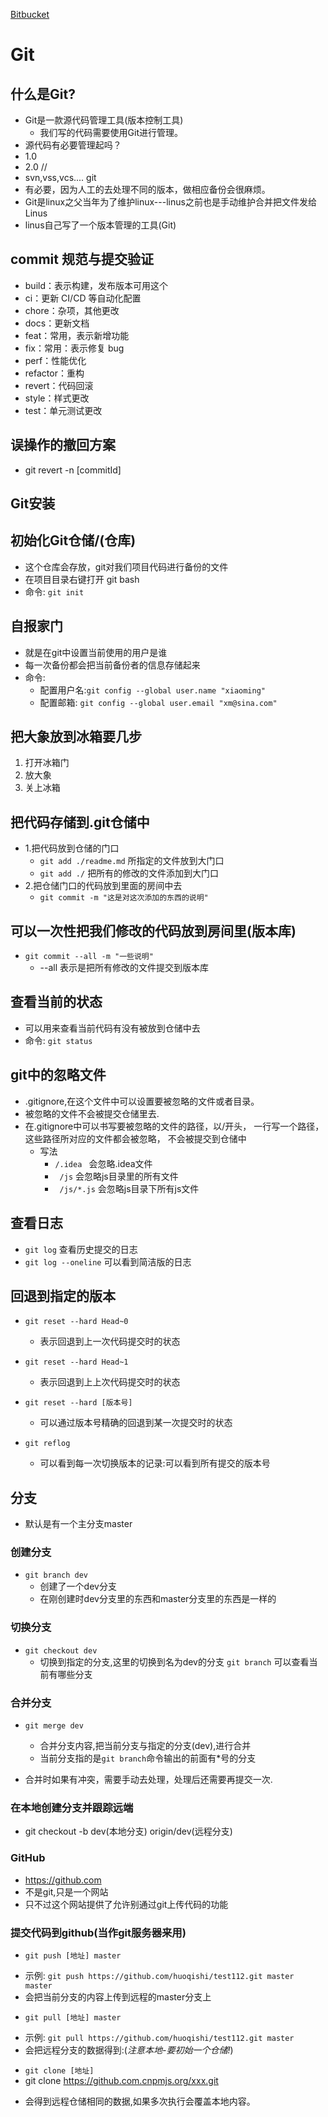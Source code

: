 [Bitbucket](https://www.atlassian.com/git/tutorials/learn-git-with-bitbucket-cloud)

# Git

## 什么是Git?

  - Git是一款源代码管理工具(版本控制工具)
    - 我们写的代码需要使用Git进行管理。
  - 源代码有必要管理起吗？
  - 1.0
  - 2.0 // 
  - svn,vss,vcs.... git
  - 有必要，因为人工的去处理不同的版本，做相应备份会很麻烦。
  - Git是linux之父当年为了维护linux---linus之前也是手动维护合并把文件发给Linus
  - linus自己写了一个版本管理的工具(Git)

## commit 规范与提交验证

  - build：表示构建，发布版本可用这个
  - ci：更新 CI/CD 等自动化配置
  - chore：杂项，其他更改
  - docs：更新文档
  - feat：常用，表示新增功能
  - fix：常用：表示修复 bug
  - perf：性能优化
  - refactor：重构
  - revert：代码回滚 
  - style：样式更改
  - test：单元测试更改

## 误操作的撤回方案

  - git revert -n [commitId]



## Git安装

## 初始化Git仓储/(仓库)

- 这个仓库会存放，git对我们项目代码进行备份的文件
- 在项目目录右键打开 git bash
- 命令: `git init`


## 自报家门

- 就是在git中设置当前使用的用户是谁
- 每一次备份都会把当前备份者的信息存储起来
- 命令: 
  + 配置用户名:`git config --global user.name "xiaoming"`
  + 配置邮箱:  `git config --global user.email "xm@sina.com"`


## 把大象放到冰箱要几步

1. 打开冰箱门
2. 放大象
3. 关上冰箱

## 把代码存储到.git仓储中

- 1.把代码放到仓储的门口
  + `git add ./readme.md` 所指定的文件放到大门口
  + `git add ./` 把所有的修改的文件添加到大门口
- 2.把仓储门口的代码放到里面的房间中去
  + `git commit -m "这是对这次添加的东西的说明" `

## 可以一次性把我们修改的代码放到房间里(版本库)

- `git commit --all -m "一些说明"`
  + --all 表示是把所有修改的文件提交到版本库

## 查看当前的状态

- 可以用来查看当前代码有没有被放到仓储中去
- 命令: `git status`

## git中的忽略文件

- .gitignore,在这个文件中可以设置要被忽略的文件或者目录。
- 被忽略的文件不会被提交仓储里去.
- 在.gitignore中可以书写要被忽略的文件的路径，以/开头，
  一行写一个路径，这些路径所对应的文件都会被忽略，
  不会被提交到仓储中
  + 写法
    * ` /.idea  ` 会忽略.idea文件
    * ` /js`      会忽略js目录里的所有文件
    * ` /js/*.js` 会忽略js目录下所有js文件

## 查看日志

- `git log` 查看历史提交的日志
- `git log --oneline` 可以看到简洁版的日志

## 回退到指定的版本

- `git reset --hard Head~0`
  + 表示回退到上一次代码提交时的状态
- `git reset --hard Head~1`
  + 表示回退到上上次代码提交时的状态

- `git reset --hard [版本号]`
  + 可以通过版本号精确的回退到某一次提交时的状态

- `git reflog`
  + 可以看到每一次切换版本的记录:可以看到所有提交的版本号

## 分支

- 默认是有一个主分支master

### 创建分支

- `git branch dev`
  + 创建了一个dev分支
  + 在刚创建时dev分支里的东西和master分支里的东西是一样的

### 切换分支

- `git checkout dev`
  + 切换到指定的分支,这里的切换到名为dev的分支
    `git branch` 可以查看当前有哪些分支


### 合并分支

- `git merge dev`
  + 合并分支内容,把当前分支与指定的分支(dev),进行合并
  + 当前分支指的是`git branch`命令输出的前面有*号的分支

- 合并时如果有冲突，需要手动去处理，处理后还需要再提交一次.  

### 在本地创建分支并跟踪远端

- git   checkout    -b   dev(本地分支)    origin/dev(远程分支)

### GitHub 

- https://github.com
- 不是git,只是一个网站
- 只不过这个网站提供了允许别通过git上传代码的功能

### 提交代码到github(当作git服务器来用)

- `git push [地址] master`

 + 示例: `git push https://github.com/huoqishi/test112.git master  master`
 + 会把当前分支的内容上传到远程的master分支上

- `git pull [地址] master`

 + 示例: `git pull https://github.com/huoqishi/test112.git master`
 + 会把远程分支的数据得到:(*注意本地-要初始一个仓储!*)

- `git clone [地址]`
- git clone https://github.com.cnpmjs.org/xxx.git

 + 会得到远程仓储相同的数据,如果多次执行会覆盖本地内容。
